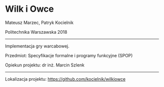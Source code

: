 # Wilk i Owce

Mateusz Marzec, Patryk Kocielnik

Politechnika Warszawska 2018

---

Implementacja gry warcabowej.

Przedmiot: Specyfikacje formalne i programy funkcyjne (SPOP)

Opiekun projektu: dr inż. Marcin Szlenk

---

Lokalizacja projektu: https://github.com/kocielnik/wilkiowce
